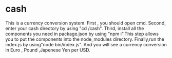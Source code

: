 # cash

This is a currency conversion system. 
First , you should open cmd.
Second, enter your cash directory by using "cd /cash".
Third, install all the components you need in package.json by using "npm i".This step allows you to put the components into the node_modules directory.
Finally,run the index.js by using"node bin/index.js". And you will see a currency conversion in Euro , Pound ,Japenese Yen per USD.